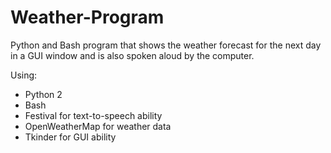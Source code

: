 # Weather-Program
Python and Bash program that shows the weather forecast for the next day in a GUI window and is also spoken aloud by the computer. 

Using: 
  - Python 2 
  - Bash 
  - Festival for text-to-speech ability
  - OpenWeatherMap for weather data
  - Tkinder for GUI ability
